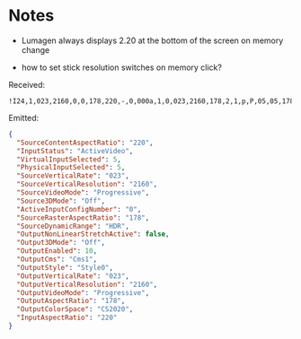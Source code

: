# Notes

* Lumagen always displays 2.20 at the bottom of the screen on memory change

* how to set stick resolution switches on memory click?

Received:
```
!I24,1,023,2160,0,0,178,220,-,0,000a,1,0,023,2160,178,2,1,p,P,05,05,178,220
```

Emitted:
```json
{
  "SourceContentAspectRatio": "220",
  "InputStatus": "ActiveVideo",
  "VirtualInputSelected": 5,
  "PhysicalInputSelected": 5,
  "SourceVerticalRate": "023",
  "SourceVerticalResolution": "2160",
  "SourceVideoMode": "Progressive",
  "Source3DMode": "Off",
  "ActiveInputConfigNumber": "0",
  "SourceRasterAspectRatio": "178",
  "SourceDynamicRange": "HDR",
  "OutputNonLinearStretchActive": false,
  "Output3DMode": "Off",
  "OutputEnabled": 10,
  "OutputCms": "Cms1",
  "OutputStyle": "Style0",
  "OutputVerticalRate": "023",
  "OutputVerticalResolution": "2160",
  "OutputVideoMode": "Progressive",
  "OutputAspectRatio": "178",
  "OutputColorSpace": "CS2020",
  "InputAspectRatio": "220"
}
```